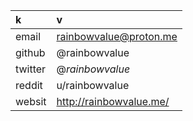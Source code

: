 | k | v |
|:---|:---|
| email | rainbowvalue@proton.me|
| github | @rainbowvalue|
| twitter | @_rainbowvalue_|
| reddit | u/rainbowvalue|
| websit | http://rainbowvalue.me/|

<!---
rainbowvalue/rainbowvalue is a ✨ special ✨ repository because its `README.md` (this file) appears on your GitHub profile.
You can click the Preview link to take a look at your changes.
--->
